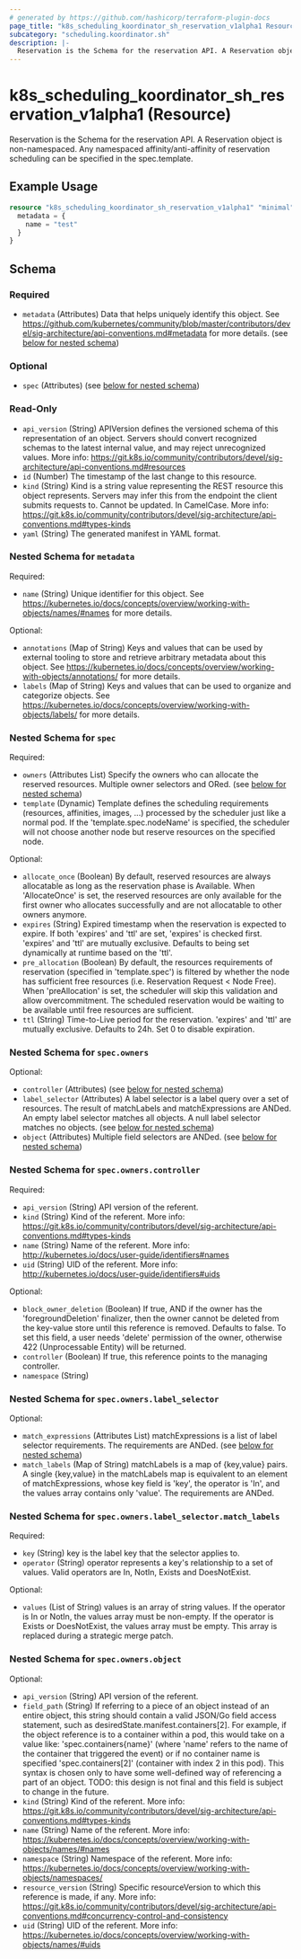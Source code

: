 ```yaml
---
# generated by https://github.com/hashicorp/terraform-plugin-docs
page_title: "k8s_scheduling_koordinator_sh_reservation_v1alpha1 Resource - terraform-provider-k8s"
subcategory: "scheduling.koordinator.sh"
description: |-
  Reservation is the Schema for the reservation API. A Reservation object is non-namespaced. Any namespaced affinity/anti-affinity of reservation scheduling can be specified in the spec.template.
---
```


# k8s_scheduling_koordinator_sh_reservation_v1alpha1 (Resource)

Reservation is the Schema for the reservation API. A Reservation object is non-namespaced. Any namespaced affinity/anti-affinity of reservation scheduling can be specified in the spec.template.

## Example Usage

```terraform
resource "k8s_scheduling_koordinator_sh_reservation_v1alpha1" "minimal" {
  metadata = {
    name = "test"
  }
}
```

<!-- schema generated by tfplugindocs -->
## Schema

### Required

- `metadata` (Attributes) Data that helps uniquely identify this object. See https://github.com/kubernetes/community/blob/master/contributors/devel/sig-architecture/api-conventions.md#metadata for more details. (see [below for nested schema](#nestedatt--metadata))

### Optional

- `spec` (Attributes) (see [below for nested schema](#nestedatt--spec))

### Read-Only

- `api_version` (String) APIVersion defines the versioned schema of this representation of an object. Servers should convert recognized schemas to the latest internal value, and may reject unrecognized values. More info: https://git.k8s.io/community/contributors/devel/sig-architecture/api-conventions.md#resources
- `id` (Number) The timestamp of the last change to this resource.
- `kind` (String) Kind is a string value representing the REST resource this object represents. Servers may infer this from the endpoint the client submits requests to. Cannot be updated. In CamelCase. More info: https://git.k8s.io/community/contributors/devel/sig-architecture/api-conventions.md#types-kinds
- `yaml` (String) The generated manifest in YAML format.

<a id="nestedatt--metadata"></a>
### Nested Schema for `metadata`

Required:

- `name` (String) Unique identifier for this object. See https://kubernetes.io/docs/concepts/overview/working-with-objects/names/#names for more details.

Optional:

- `annotations` (Map of String) Keys and values that can be used by external tooling to store and retrieve arbitrary metadata about this object. See https://kubernetes.io/docs/concepts/overview/working-with-objects/annotations/ for more details.
- `labels` (Map of String) Keys and values that can be used to organize and categorize objects. See https://kubernetes.io/docs/concepts/overview/working-with-objects/labels/ for more details.


<a id="nestedatt--spec"></a>
### Nested Schema for `spec`

Required:

- `owners` (Attributes List) Specify the owners who can allocate the reserved resources. Multiple owner selectors and ORed. (see [below for nested schema](#nestedatt--spec--owners))
- `template` (Dynamic) Template defines the scheduling requirements (resources, affinities, images, ...) processed by the scheduler just like a normal pod. If the 'template.spec.nodeName' is specified, the scheduler will not choose another node but reserve resources on the specified node.

Optional:

- `allocate_once` (Boolean) By default, reserved resources are always allocatable as long as the reservation phase is Available. When 'AllocateOnce' is set, the reserved resources are only available for the first owner who allocates successfully and are not allocatable to other owners anymore.
- `expires` (String) Expired timestamp when the reservation is expected to expire. If both 'expires' and 'ttl' are set, 'expires' is checked first. 'expires' and 'ttl' are mutually exclusive. Defaults to being set dynamically at runtime based on the 'ttl'.
- `pre_allocation` (Boolean) By default, the resources requirements of reservation (specified in 'template.spec') is filtered by whether the node has sufficient free resources (i.e. Reservation Request <  Node Free). When 'preAllocation' is set, the scheduler will skip this validation and allow overcommitment. The scheduled reservation would be waiting to be available until free resources are sufficient.
- `ttl` (String) Time-to-Live period for the reservation. 'expires' and 'ttl' are mutually exclusive. Defaults to 24h. Set 0 to disable expiration.

<a id="nestedatt--spec--owners"></a>
### Nested Schema for `spec.owners`

Optional:

- `controller` (Attributes) (see [below for nested schema](#nestedatt--spec--owners--controller))
- `label_selector` (Attributes) A label selector is a label query over a set of resources. The result of matchLabels and matchExpressions are ANDed. An empty label selector matches all objects. A null label selector matches no objects. (see [below for nested schema](#nestedatt--spec--owners--label_selector))
- `object` (Attributes) Multiple field selectors are ANDed. (see [below for nested schema](#nestedatt--spec--owners--object))

<a id="nestedatt--spec--owners--controller"></a>
### Nested Schema for `spec.owners.controller`

Required:

- `api_version` (String) API version of the referent.
- `kind` (String) Kind of the referent. More info: https://git.k8s.io/community/contributors/devel/sig-architecture/api-conventions.md#types-kinds
- `name` (String) Name of the referent. More info: http://kubernetes.io/docs/user-guide/identifiers#names
- `uid` (String) UID of the referent. More info: http://kubernetes.io/docs/user-guide/identifiers#uids

Optional:

- `block_owner_deletion` (Boolean) If true, AND if the owner has the 'foregroundDeletion' finalizer, then the owner cannot be deleted from the key-value store until this reference is removed. Defaults to false. To set this field, a user needs 'delete' permission of the owner, otherwise 422 (Unprocessable Entity) will be returned.
- `controller` (Boolean) If true, this reference points to the managing controller.
- `namespace` (String)


<a id="nestedatt--spec--owners--label_selector"></a>
### Nested Schema for `spec.owners.label_selector`

Optional:

- `match_expressions` (Attributes List) matchExpressions is a list of label selector requirements. The requirements are ANDed. (see [below for nested schema](#nestedatt--spec--owners--label_selector--match_expressions))
- `match_labels` (Map of String) matchLabels is a map of {key,value} pairs. A single {key,value} in the matchLabels map is equivalent to an element of matchExpressions, whose key field is 'key', the operator is 'In', and the values array contains only 'value'. The requirements are ANDed.

<a id="nestedatt--spec--owners--label_selector--match_expressions"></a>
### Nested Schema for `spec.owners.label_selector.match_labels`

Required:

- `key` (String) key is the label key that the selector applies to.
- `operator` (String) operator represents a key's relationship to a set of values. Valid operators are In, NotIn, Exists and DoesNotExist.

Optional:

- `values` (List of String) values is an array of string values. If the operator is In or NotIn, the values array must be non-empty. If the operator is Exists or DoesNotExist, the values array must be empty. This array is replaced during a strategic merge patch.



<a id="nestedatt--spec--owners--object"></a>
### Nested Schema for `spec.owners.object`

Optional:

- `api_version` (String) API version of the referent.
- `field_path` (String) If referring to a piece of an object instead of an entire object, this string should contain a valid JSON/Go field access statement, such as desiredState.manifest.containers[2]. For example, if the object reference is to a container within a pod, this would take on a value like: 'spec.containers{name}' (where 'name' refers to the name of the container that triggered the event) or if no container name is specified 'spec.containers[2]' (container with index 2 in this pod). This syntax is chosen only to have some well-defined way of referencing a part of an object. TODO: this design is not final and this field is subject to change in the future.
- `kind` (String) Kind of the referent. More info: https://git.k8s.io/community/contributors/devel/sig-architecture/api-conventions.md#types-kinds
- `name` (String) Name of the referent. More info: https://kubernetes.io/docs/concepts/overview/working-with-objects/names/#names
- `namespace` (String) Namespace of the referent. More info: https://kubernetes.io/docs/concepts/overview/working-with-objects/namespaces/
- `resource_version` (String) Specific resourceVersion to which this reference is made, if any. More info: https://git.k8s.io/community/contributors/devel/sig-architecture/api-conventions.md#concurrency-control-and-consistency
- `uid` (String) UID of the referent. More info: https://kubernetes.io/docs/concepts/overview/working-with-objects/names/#uids


